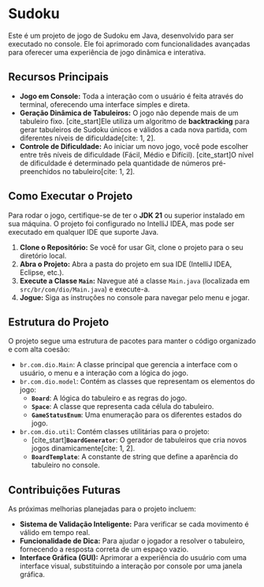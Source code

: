 
# Sudoku

Este é um projeto de jogo de Sudoku em Java, desenvolvido para ser executado no console. Ele foi aprimorado com funcionalidades avançadas para oferecer uma experiência de jogo dinâmica e interativa.

## **Recursos Principais**

* **Jogo em Console:** Toda a interação com o usuário é feita através do terminal, oferecendo uma interface simples e direta.
* **Geração Dinâmica de Tabuleiros:** O jogo não depende mais de um tabuleiro fixo. [cite_start]Ele utiliza um algoritmo de **backtracking** para gerar tabuleiros de Sudoku únicos e válidos a cada nova partida, com diferentes níveis de dificuldade[cite: 1, 2].
* **Controle de Dificuldade:** Ao iniciar um novo jogo, você pode escolher entre três níveis de dificuldade (Fácil, Médio e Difícil). [cite_start]O nível de dificuldade é determinado pela quantidade de números pré-preenchidos no tabuleiro[cite: 1, 2].

## **Como Executar o Projeto**

Para rodar o jogo, certifique-se de ter o **JDK 21** ou superior instalado em sua máquina. O projeto foi configurado no IntelliJ IDEA, mas pode ser executado em qualquer IDE que suporte Java.

1.  **Clone o Repositório:** Se você for usar Git, clone o projeto para o seu diretório local.
2.  **Abra o Projeto:** Abra a pasta do projeto em sua IDE (IntelliJ IDEA, Eclipse, etc.).
3.  **Execute a Classe `Main`:** Navegue até a classe `Main.java` (localizada em `src/br/com/dio/Main.java`) e execute-a.
4.  **Jogue:** Siga as instruções no console para navegar pelo menu e jogar.

## **Estrutura do Projeto**

O projeto segue uma estrutura de pacotes para manter o código organizado e com alta coesão:

* `br.com.dio.Main`: A classe principal que gerencia a interface com o usuário, o menu e a interação com a lógica do jogo.
* `br.com.dio.model`: Contém as classes que representam os elementos do jogo:
    * **`Board`**: A lógica do tabuleiro e as regras do jogo.
    * **`Space`**: A classe que representa cada célula do tabuleiro.
    * **`GameStatusEnum`**: Uma enumeração para os diferentes estados do jogo.
* `br.com.dio.util`: Contém classes utilitárias para o projeto:
    * [cite_start]**`BoardGenerator`**: O gerador de tabuleiros que cria novos jogos dinamicamente[cite: 1, 2].
    * **`BoardTemplate`**: A constante de string que define a aparência do tabuleiro no console.

## **Contribuições Futuras**

As próximas melhorias planejadas para o projeto incluem:

* **Sistema de Validação Inteligente:** Para verificar se cada movimento é válido em tempo real.
* **Funcionalidade de Dica:** Para ajudar o jogador a resolver o tabuleiro, fornecendo a resposta correta de um espaço vazio.
* **Interface Gráfica (GUI):** Aprimorar a experiência do usuário com uma interface visual, substituindo a interação por console por uma janela gráfica.
